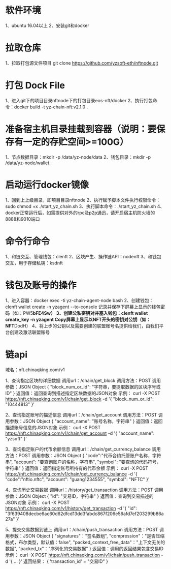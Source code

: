 # 软件环境
1、ubuntu 16.04以上
2、安装git和docker

# 拉取仓库
1、拉取打包源文件项目
git clone https://github.com/yzsoft-eth/nftnode.git

# 打包 Dock File
1、进入git下的项目目录nftnode下的打包目录eos-nft/docker
2、执行打包命令：docker build -t yz-chain-nft:v2.1.0 .

# 准备宿主机目录挂载到容器（说明：要保存有一定的存贮空间>=100G）
1、节点数据目录：mkdir -p /data/yz-node/data
2、钱包目录：mkdir -p /data/yz-node/wallet

# 启动运行docker镜像
1、回到上上级目录，即项目目录nftnode
2、执行赋予脚本文件执行权限命令：sudo chmod +x ./start_yz_chain.sh
3、执行脚本命令：./start_yz_chain.sh
4、docker正常运行后，如需提供对外的rpc及p2p通迅，请开启宿主机防火墙的8888和9010端口

# 命令行命令
1、和链交互、管理钱包：clenft
2、区块产生、操作链API：nodenft
3、和钱包交互，用于存储私钥：ksdnft

# 钱包及账号的操作
1、进入容器：docker exec -ti yz-chain-agent-node bash
2、创建钱包：clenft wallet create -n yzagent --to-console
   记录并保存下屏幕上显示的钱包密码（如：PW5********************bFE4Sw）
3、创建公私密钥对并塞入钱包：clenft wallet create_key -n  yzagent
   Copy屏幕上显示以NFT开头的密钥对公钥（如：NFT********************DodH）
4、将上步的公钥以及需要创建的联盟账号名提供给我们，由我们平台创建及激活联盟账号

# 链api

域名：nft.chinaqking.com/v1

1、查询指定区块的详细数据
调用url：/chain/get_block
调用方法：POST
调用参数：JSON Object
{
  "block_num_or_id": "字符串，要提取数据的区块序号或ID"
}
返回值：返回查询到描述指定区块数据的JSON对象
示例：
curl -X POST https://nft.chinaqking.com/v1/chain/get_block -d '{ 
    "block_num_or_id": "10444813"
}'

2、查询指定账号的描述信息
调用url：/chain/get_account
调用方法：POST
调用参数：JSON Object
{
  "account_name": "账号名称，字符串"
}
返回值：返回描述账号信息的JSON对象
示例：
curl -X POST https://nft.chinaqking.com/v1/chain/get_account -d '{ 
    "account_name": "yzsoft"
}'

3、查询指定账户的代币余额信息
调用url：/chain/get_currency_balance
调用方法：POST
调用参数：JSON Object
{
  "code":"代币合约托管账户名称，字符串",
  "account": "要查询账户的名称，字符串",
  "symbol": "要查询的代码符号，字符串"
}
返回值：返回指定账号所持有的代币余额
示例：
curl -X POST https://nft.chinaqking.com/v1/chain/get_currency_balance -d '{ 
  "code":"nftio.nftc",
  "account": "guang1234555",
  "symbol": "NFTC"
}'

4、查询历史交易数据
调用url：/history/get_transaction
调用方法：POST
调用参数：JSON Object
{
  "id": "交易ID，字符串"
}
返回值：查询到交易描述的JSON对象
示例：
curl -X POST https://nft.chinaqking.com/v1/history/get_transaction -d '{ 
    "id": "3f639408decbe6ac60d62dfcd13dd3fabdc867f206e56afd7ef203299b86a27a"
}'

5、提交交易数据到链上
调用url：/chain/push_transaction
调用方法：POST
调用参数：JSON Object
{
  "signatures"："签名数组",
  "compression"："是否压缩格式，布尔类型，默认值：false",
  "packed_context_free_data"："上下文无关的数据",
  "packed_tx"："序列化的交易数据"
}
返回值：调用的返回结果包含交易ID
示例：
curl -X POST https://nft.chinaqking.com/v1/chain/push_transaction -d '{ 
    ...
}'
返回结果：
{
    'transaction_id' = "交易ID"
}